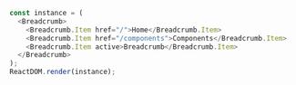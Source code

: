 <!--start-code-->

```js
const instance = (
  <Breadcrumb>
    <Breadcrumb.Item href="/">Home</Breadcrumb.Item>
    <Breadcrumb.Item href="/components">Components</Breadcrumb.Item>
    <Breadcrumb.Item active>Breadcrumb</Breadcrumb.Item>
  </Breadcrumb>
);
ReactDOM.render(instance);
```

<!--end-code-->
